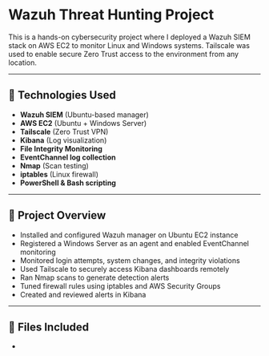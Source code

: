 # Wazuh Threat Hunting Project

This is a hands-on cybersecurity project where I deployed a Wazuh SIEM stack on AWS EC2 to monitor Linux and Windows systems. Tailscale was used to enable secure Zero Trust access to the environment from any location.

---

## 🔧 Technologies Used
- **Wazuh SIEM** (Ubuntu-based manager)
- **AWS EC2** (Ubuntu + Windows Server)
- **Tailscale** (Zero Trust VPN)
- **Kibana** (Log visualization)
- **File Integrity Monitoring**
- **EventChannel log collection**
- **Nmap** (Scan testing)
- **iptables** (Linux firewall)
- **PowerShell & Bash scripting**

---

## 📌 Project Overview
- Installed and configured Wazuh manager on Ubuntu EC2 instance
- Registered a Windows Server as an agent and enabled EventChannel monitoring
- Monitored login attempts, system changes, and integrity violations
- Used Tailscale to securely access Kibana dashboards remotely
- Ran Nmap scans to generate detection alerts
- Tuned firewall rules using iptables and AWS Security Groups
- Created and reviewed alerts in Kibana

---

## 📁 Files Included
- 
